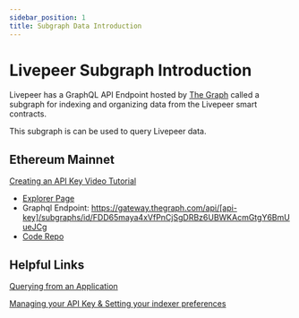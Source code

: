 ```yaml
---
sidebar_position: 1
title: Subgraph Data Introduction
---
```


# Livepeer Subgraph Introduction

Livepeer has a GraphQL API Endpoint hosted by [The Graph](https://thegraph.com/docs/about/introduction#what-the-graph-is) called a subgraph for indexing and organizing data from the Livepeer smart contracts.

This subgraph is can be used to query Livepeer data.

## Ethereum Mainnet

[Creating an API Key Video Tutorial](https://www.youtube.com/watch?v=UrfIpm-Vlgs)

- [Explorer Page](https://thegraph.com/explorer/subgraph?id=FDD65maya4xVfPnCjSgDRBz6UBWKAcmGtgY6BmUueJCg&view=Overview)
- Graphql Endpoint: https://gateway.thegraph.com/api/[api-key]/subgraphs/id/FDD65maya4xVfPnCjSgDRBz6UBWKAcmGtgY6BmUueJCg
- [Code Repo](https://github.com/livepeer/subgraph)

## Helpful Links

[Querying from an Application](https://thegraph.com/docs/en/developer/querying-from-your-app/)

[Managing your API Key & Setting your indexer preferences](https://thegraph.com/docs/en/studio/managing-api-keys/)
